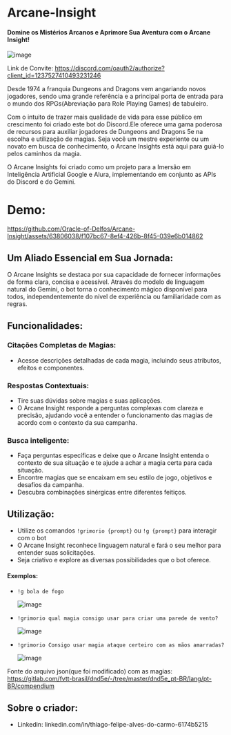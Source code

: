 # Arcane-Insight
#### Domine os Mistérios Arcanos e Aprimore Sua Aventura com o Arcane Insight!
![image](https://github.com/Oracle-of-Delfos/Arcane-Insight/assets/63806038/a2cdf4ab-4e38-4dff-8c5e-4c7899e16813)

Link de Convite: https://discord.com/oauth2/authorize?client_id=1237527410493231246

Desde 1974 a franquia Dungeons and Dragons vem angariando novos jogadores, sendo uma grande referência e a principal porta de entrada para o mundo dos RPGs(Abreviação para Role Playing Games) de tabuleiro.

Com o intuito de trazer mais qualidade de vida para esse público em crescimento foi criado este bot do Discord.Ele oferece uma gama poderosa de recursos para auxiliar jogadores de Dungeons and Dragons 5e na escolha e utilização de magias. Seja você um mestre experiente ou um novato em busca de conhecimento, o Arcane Insights está aqui para guiá-lo pelos caminhos da magia.

O Arcane Insights foi criado como um projeto para a Imersão em Inteligência Artificial Google e Alura, implementando em conjunto as APIs do Discord e do Gemini.

# Demo:

https://github.com/Oracle-of-Delfos/Arcane-Insight/assets/63806038/f107bc67-8ef4-426b-8f45-039e6b014862

## Um Aliado Essencial em Sua Jornada:

O Arcane Insights se destaca por sua capacidade de fornecer informações de forma clara, concisa e acessível. Através do modelo de linguagem natural do Gemini, o bot torna o conhecimento mágico disponível para todos, independentemente do nível de experiência ou familiaridade com as regras.

## Funcionalidades:

### Citações Completas de Magias: 
- Acesse descrições detalhadas de cada magia, incluindo seus atributos, efeitos e componentes.

### Respostas Contextuais: 
- Tire suas dúvidas sobre magias e suas aplicações.
- O Arcane Insight responde a perguntas complexas com clareza e precisão, ajudando você a entender o funcionamento das magias de acordo com o contexto da sua campanha.

### Busca inteligente: 
- Faça perguntas específicas e deixe que o Arcane Insight entenda o contexto de sua situação e te ajude a achar a magia certa para cada situação.
- Encontre magias que se encaixam em seu estilo de jogo, objetivos e desafios da campanha.
- Descubra combinações sinérgicas entre diferentes feitiços.
  
## Utilização:
- Utilize os comandos `!grimorio {prompt}` ou `!g {prompt}` para interagir com o bot
- O Arcane Insight reconhece linguagem natural e fará o seu melhor para entender suas solicitações.
- Seja criativo e explore as diversas possibilidades que o bot oferece.
#### Exemplos:
- `!g bola de fogo`
  
  ![image](https://github.com/Oracle-of-Delfos/Arcane-Insight/assets/63806038/fe94f65b-a213-49a4-87b5-f977d972d928)

- `!grimorio qual magia consigo usar para criar uma parede de vento?`
  
  ![image](https://github.com/Oracle-of-Delfos/Arcane-Insight/assets/63806038/9b6035fc-41d8-4e23-a002-475550e5acdc)

- `!grimorio Consigo usar magia ataque certeiro com as mãos amarradas?`
  
  ![image](https://github.com/Oracle-of-Delfos/Arcane-Insight/assets/63806038/b5816e05-cf94-433d-8edc-0e9cb82a3947)


Fonte do arquivo json(que foi modificado) com as magias: https://gitlab.com/fvtt-brasil/dnd5e/-/tree/master/dnd5e_pt-BR/lang/pt-BR/compendium

## Sobre o criador:
- Linkedin: linkedin.com/in/thiago-felipe-alves-do-carmo-6174b5215
